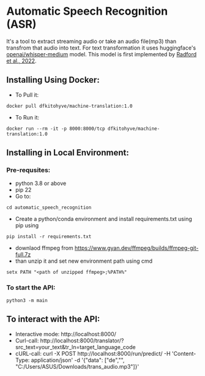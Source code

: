 # Automatic Speech Recognition (ASR)
It's a tool to extract streaming audio or take an audio file(mp3) than transfrom that audio into text. For text transformation it uses huggingface's [openai/whisper-medium](https://huggingface.co/openai/whisper-medium) model. This model is first implemented by [Radford et al., 2022](https://arxiv.org/abs/2212.04356).

## Installing Using Docker:
* To Pull it: 
```
docker pull dfkitohyve/machine-translation:1.0
```
* To Run it: 
```
docker run --rm -it -p 8000:8000/tcp dfkitohyve/machine-translation:1.0
```
## Installing in Local Environment:
### Pre-requsites:
* python 3.8 or above
* pip 22
* Go to:
```
cd automatic_speech_recognition
```
* Create a python/conda environment and install requirements.txt using pip using 
```
pip install -r requirements.txt
```

* downlaod ffmpeg from https://www.gyan.dev/ffmpeg/builds/ffmpeg-git-full.7z
* than  unzip it and set new environment path using cmd
```
setx PATH "<path of unzipped ffmpeg>;%PATH%"
``` 

### To start the API:
```
python3 -m main
```
## To interact with the API:
* Interactive mode: http://localhost:8000/
* Curl-call: http://localhost:8000/translator/?src_text=your_text&tr_ln=target_language_code
* cURL-call:
curl -X POST http://localhost:8000/run/predict/ -H 'Content-Type: application/json' -d '{"data": ["de","", "C:/Users/ASUS/Downloads/trans_audio.mp3"]}'
<!-- 
## Input Constraints: 
* Each sentence length <= 120 
* Each text length can be > 0 words
* Each text can have multiple sentences!
 -->
<!-- ## Sample Input (Using FAST-API's Interface)
https://user-images.githubusercontent.com/26096858/203446538-9ad777fb-df7b-49e0-8cb7-60d44916b00b.mp4


https://user-images.githubusercontent.com/26096858/203446632-8da4a189-de35-4511-9faf-2a1457df8157.mp4


* Upload a video from asr/uploadfile/
![image](https://user-images.githubusercontent.com/26096858/213194526-0812bfe8-5b5e-42a9-8593-edbb19de4cac.png)
* Go to asr/transform/. It extract all speech and then translate it into english (You have to set is_english to 1 to get translated speech in the caption. If you set is_english to 0 than it will not translate it into english). Later it going to add that translated text into that video as a caption.
![image](https://user-images.githubusercontent.com/26096858/213205409-f402bba2-16bd-49ce-bbc0-1482eb4323e4.png)
* Download the translated video with caption from asr/video/
![image](https://user-images.githubusercontent.com/26096858/213205025-82977fce-ece4-466e-9b04-188b2f668132.png)

* To download only extracted audio please go to asr/audio/
![image](https://user-images.githubusercontent.com/26096858/213207529-6180a11a-e64d-4c3b-8072-c5c6cfaba2c2.png)

## Sample Output:
* sample_video.mp4 output
```yaml
{
  "download_audio": "http://localhost:8000/asr/audio/",
  "download_subtitled_video": "http://localhost:8000/asr/video/",
  "extracted_text": "Hello, this is a video in which we would like to demonstrate the automatic transcription of audio.",
  "execution_time": 81.89
}
```
https://user-images.githubusercontent.com/26096858/213205892-af8f282a-41b7-43d1-97ee-a5d67a26f45d.mp4
* sample_video_1.mp4 output
```yaml
{
  "download_audio": "http://localhost:8000/asr/audio/",
  "download_subtitled_video": "http://localhost:8000/asr/video/",
  "extracted_text": "Hi everyone this is a sample video for ASR",
  "execution_time": 29.43
}
```


https://user-images.githubusercontent.com/26096858/213207098-719a8b11-2dce-4433-8e42-d0ecbd611f14.mp4
 -->
